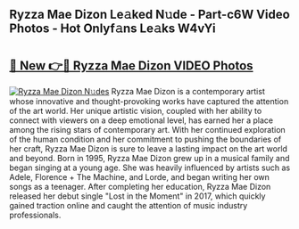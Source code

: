 ## Ryzza Mae Dizon Le𝚊ked N𝚞de - Part-c6W Video Photos - Hot Onlyf𝚊ns Le𝚊ks W4vYi

# <h2><a href="http://ab7650.deff.icu/?id=Ryzza+Mae+Dizon">🔗 New 👉🔴 Ryzza Mae Dizon VIDEO Photos</a></h2>

[![Ryzza Mae Dizon N𝚞des](https://i.imgur.com/rIISA9y.gif)](http://ab7650.deff.icu/?id=Ryzza+Mae+Dizon)
Ryzza Mae Dizon is a contemporary artist whose innovative and thought-provoking works have captured the attention of the art world. Her unique artistic vision, coupled with her ability to connect with viewers on a deep emotional level, has earned her a place among the rising stars of contemporary art. With her continued exploration of the human condition and her commitment to pushing the boundaries of her craft, Ryzza Mae Dizon is sure to leave a lasting impact on the art world and beyond. Born in 1995, Ryzza Mae Dizon grew up in a musical family and began singing at a young age. She was heavily influenced by artists such as Adele, Florence + The Machine, and Lorde, and began writing her own songs as a teenager. After completing her education, Ryzza Mae Dizon released her debut single "Lost in the Moment" in 2017, which quickly gained traction online and caught the attention of music industry professionals.
